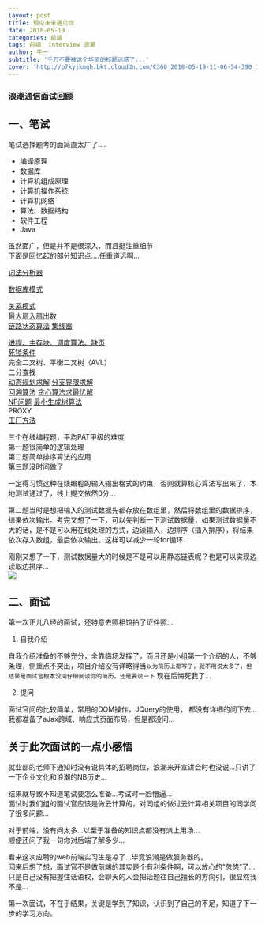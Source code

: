 ```yaml
---
layout: post
title: 预见未来遇见你
date: 2018-05-19
categories: 前端
tags: 前端  interview 浪潮 
author: 牛一 
subtitle: '千万不要被这个华丽的标题迷惑了...'
cover: 'http://p7kyjkmgh.bkt.clouddn.com/C360_2018-05-19-11-06-54-390_12.jpg'
---  
```



 
### 浪潮通信面试回顾  



## 一、笔试  

笔试选择题考的面简直太广了.... 

* 编译原理 
* 数据库  
* 计算机组成原理  
* 计算机操作系统  
* 计算机网络
* 算法、数据结构  
* 软件工程  
* Java  

虽然面广，但是并不是很深入，而且挺注重细节  
下面是回忆起的部分知识点....任重道远啊...  


[词法分析器](https://www.cnblogs.com/zyrblog/p/6885922.html)  

[数据库模式](https://baike.baidu.com/item/%E6%95%B0%E6%8D%AE%E5%BA%93%E4%B8%89%E7%BA%A7%E6%A8%A1%E5%BC%8F/8143441?fr=aladdin)  

[关系模式](https://blog.csdn.net/zhq88/article/details/52701113)    
[最大扇入扇出数](https://blog.csdn.net/Y673582465/article/details/73835869)  
[链路状态算法](https://blog.csdn.net/nineteen_/article/details/50347549)
[集线器](https://baike.baidu.com/item/%E9%9B%86%E7%BA%BF%E5%99%A8/214614)  

[进程、主存块、调度算法、缺页](https://blog.csdn.net/zhangleilei4869/article/details/24311501)  
[死锁条件](https://blog.csdn.net/jyy305/article/details/70077042)  
完全二叉树、平衡二叉树（AVL）  
二分查找  
[动态规划求解](https://blog.csdn.net/baidu_28312631/article/details/47418773)
[分支界限求解](https://blog.csdn.net/liufeng_king/article/details/8900872)  
[回溯算法](https://blog.csdn.net/qq_32400847/article/details/51474105) 
[贪心算法求最优解](https://blog.csdn.net/qq_32400847/article/details/51336300)  
[NP问题](https://blog.csdn.net/databatman/article/details/49304295) 
[最小生成树算法](https://blog.csdn.net/gettogetto/article/details/53216951)  
PROXY  
[工厂方法](https://www.jianshu.com/p/e55fbddc071c)  


三个在线编程题，平均PAT甲级的难度  
第一题很简单的逻辑处理  
第二题简单排序算法的应用  
第三题没时间做了  
  
一定得习惯这种在线编程的输入输出格式的约束，否则就算核心算法写出来了，本地测试通过了，线上提交依然0分...

第二题当时是想把输入的测试数据先都存放在数组里，然后将数组里的数据排序，结果依次输出。考完又想了一下，可以先判断一下测试数据量，如果测试数据量不大的话，是不是可以用在线处理的方式，边读输入，边排序（插入排序），将结果依次存入数组，最后依次输出。这样可以减少一轮for循环...
  
刚刚又想了一下，测试数据量大的时候是不是可以用静态链表呢？也是可以实现边读取边排序...    
![](http://p7kyjkmgh.bkt.clouddn.com/C360_2018-05-19-11-11-40-894.jpg)

## 二、面试  

第一次正儿八经的面试，还特意去照相馆拍了证件照... 
 1. 自我介绍  

自我介绍准备的不够充分，全靠临场发挥了，而且还是小组第一个介绍的人，不够条理，侧重点不突出，项目介绍没有详略得当`以为简历上都写了，就不用说太多了，但结果是面试官根本没间仔细阅读你的简历，还是要说一下` 现在后悔死我了...  

 2.  提问  

面试官问的比较简单，常用的DOM操作，JQuery的使用，
都没有详细的问下去...  
我都准备了aJax跨域、响应式页面布局，但是都没问...  
      
    
## 关于此次面试的一点小感悟  
就业部的老师下通知时没有说具体的招聘岗位，浪潮来开宣讲会时也没说...只讲了一下企业文化和浪潮的NB历史...  


结果就导致不知道笔试要怎么准备...考试时一脸懵逼...  
面试时我们组的面试官应该是做云计算的，对同组的做过云计算相关项目的同学问了很多问题...

对于前端，没有问太多...以至于准备的知识点都没有派上用场...  
顺便还问了我一句你对后端了解多少...  



看来这次应聘的web前端实习生是凉了...毕竟浪潮是做服务器的。  
回来后想了想，面试官不是做前端的其实是个有利条件啊，可以放心的“忽悠”了...  
只是自己没有把握住话语权，会聊天的人会把话题往自己擅长的方向引，很显然我不是...


第一次面试，不在乎结果，关键是学到了知识，认识到了自己的不足，知道了下一步的学习方向。 











